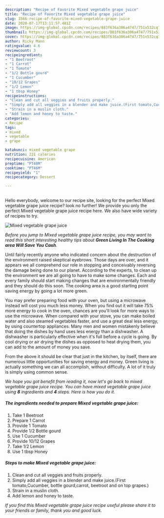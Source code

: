 ```yaml
---
description: "Recipe of Favorite Mixed vegetable grape juice"
title: "Recipe of Favorite Mixed vegetable grape juice"
slug: 3566-recipe-of-favorite-mixed-vegetable-grape-juice
date: 2020-07-17T13:11:57.481Z
image: https://img-global.cpcdn.com/recipes/883f636a306a4747/751x532cq70/mixed-vegetable-grape-juice-recipe-main-photo.jpg
thumbnail: https://img-global.cpcdn.com/recipes/883f636a306a4747/751x532cq70/mixed-vegetable-grape-juice-recipe-main-photo.jpg
cover: https://img-global.cpcdn.com/recipes/883f636a306a4747/751x532cq70/mixed-vegetable-grape-juice-recipe-main-photo.jpg
author: Ricky Mann
ratingvalue: 4.6
reviewcount: 3
recipeingredient:
- "1 Beetroot"
- "1 Carrot"
- "1 Tomato"
- "1/2 Bottle gourd"
- "1 Cucumber"
- "10/12 Grapes"
- "1/2 Lemon"
- "1 tbsp Honey"
recipeinstructions:
- "Clean and cut all veggies and fruits properly."
- "Simply add all veggies in a blender and make juice.(First tomato,Cucumber, bottle gourd,carrot, beetroot and on top grapes.)"
- "Strain in a muslin cloth."
- "Add lemon and honey to taste."
categories:
- Recipe
tags:
- mixed
- vegetable
- grape

katakunci: mixed vegetable grape 
nutrition: 221 calories
recipecuisine: American
preptime: "PT40M"
cooktime: "PT46M"
recipeyield: "1"
recipecategory: Dessert

---
```

<br>
Hello everybody, welcome to our recipe site, looking for the perfect Mixed vegetable grape juice recipe? look no further! We provide you only the perfect Mixed vegetable grape juice recipe here. We also have wide variety of recipes to try.
<br>


![Mixed vegetable grape juice](https://img-global.cpcdn.com/recipes/883f636a306a4747/751x532cq70/mixed-vegetable-grape-juice-recipe-main-photo.jpg)

<i>Before you jump to Mixed vegetable grape juice recipe, you may want to read this short interesting healthy tips about 
<strong>Green Living In The Cooking area Will Save You Cash</strong>.</i>
</br>

Until fairly recently anyone who indicated concern about the destruction of the environment raised skeptical eyebrows. Those days are over, and it appears we all comprehend our role in stopping and conceivably reversing the damage being done to our planet. According to the experts, to clean up the environment we are all going to have to make some changes. Each and every family should start making changes that are environmentally friendly and they should do this soon. The cooking area is a good starting point saving energy by going a lot more green.

You may prefer preparing food with your oven, but using a microwave instead will cost you much less money. When you find out it will take 75% more energy to cook in the oven, chances are you'll look for more ways to use the microwave. When compared with your stove, you can make boiled water and also steamed vegetables faster, and use a great deal less energy, by using countertop appliances. Many men and women mistakenly believe that doing the dishes by hand uses less energy than a dishwasher. A dishwasher is particularly effective when it's full before a cycle is going. By cool drying or air drying the dishes as opposed to heat drying them, you can add to the amount of money you save.

From the above it should be clear that just in the kitchen, by itself, there are numerous little opportunities for saving energy and money. Green living is actually something we can all accomplish, without difficulty. A lot of it truly is simply using common sense.


<i>We hope you got benefit from reading it, now let's go back to mixed vegetable grape juice recipe. You can have mixed vegetable grape juice using <strong>8</strong> ingredients and <strong>4</strong> steps. Here is how you do it.
</i>

##### The ingredients needed to prepare Mixed vegetable grape juice:

1. Take 1 Beetroot
1. Prepare 1 Carrot
1. Provide 1 Tomato
1. Provide 1/2 Bottle gourd
1. Use 1 Cucumber
1. Provide 10/12 Grapes
1. Take 1/2 Lemon
1. Use 1 tbsp Honey


##### Steps to make Mixed vegetable grape juice:

1. Clean and cut all veggies and fruits properly.
1. Simply add all veggies in a blender and make juice.(First tomato,Cucumber, bottle gourd,carrot, beetroot and on top grapes.)
1. Strain in a muslin cloth.
1. Add lemon and honey to taste.


<i>If you find this Mixed vegetable grape juice recipe useful please share it to your friends or family, thank you and good luck.</i>
